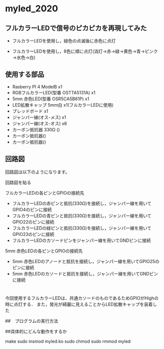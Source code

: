 # myled_2020


## フルカラーLEDで信号のピカピカを再現してみた
- フルカラーLEDを使用し，緑色の点滅後に赤色に点灯

- フルカラーLEDを使用し，8色に順に点灯(消灯→赤→緑→黄色→青→ピンク→水色→白)

## 使用する部品
- Rasberry PI 4 ModelB x1
- RGBフルカラーLED(型番 OSTTA5131A) x1
- 5mm 赤色LED(型番 OSR5CA5B61P) x1
- LED拡散キャップ 5mm白 x1(フルカラーLEDに使用)
- ブレッドボード x1
- ジャンパー線(オス-メス) x1
- ジャンパー線(オス-オス) x6
- カーボン抵抗器 330Ω ()
- カーボン抵抗器()
- カーボン抵抗器()

## 回路図
回路図は以下のようになります。


回路図を貼る


フルカラーLEDの各ピンとGPIOの接続先
- フルカラーLEDの赤ピンと抵抗(330Ω)を接続し，ジャンパー線を用いてGPIO4のピンに接続
- フルカラーLEDの青ピンと抵抗(330Ω)を接続し，ジャンパー線を用いてGPIO22のピンに接続
- フルカラーLEDの緑ピンと抵抗(330Ω)を接続し，ジャンパー線を用いてGPIO23のピンに接続
- フルカラーLEDのカソードピンをジャンパー線を用いてGNDピンに接続

5mm 赤色LEDの各ピンとGPIOの接続先
- 5mm 赤色LEDのアノードと抵抗を接続し，ジャンパー線を用いてGPIO25のピンに接続
- 5mm 赤色LEDのカソードと抵抗を接続し，ジャンパー線を用いてGNDピンに接続



# 
今回使用するフルカラーLEDは、共通カソードのものであるためGPIOがHighの時に点灯する．
また，発光が綺麗に見えることからLED拡散キャップを装着した

##　プログラムの実行方法


##具体的にどんな動作をするか

make
sudo insmod myled.ko
sudo chmod
sudo rmmod myled




